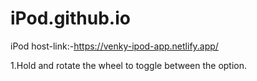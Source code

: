 # iPod.github.io
iPod host-link:-https://venky-ipod-app.netlify.app/

1.Hold and rotate the wheel to toggle between the option. 
